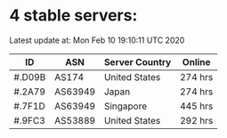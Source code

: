 # 4 stable servers:

Latest update at: Mon Feb 10 19:10:11 UTC 2020

| ID | ASN | Server Country | Online |
| -- | --- | -------------- | ------ |
| #.D09B | AS174 | United States | 274 hrs |
| #.2A79 | AS63949 | Japan | 274 hrs |
| #.7F1D | AS63949 | Singapore | 445 hrs |
| #.9FC3 | AS53889 | United States | 292 hrs |

